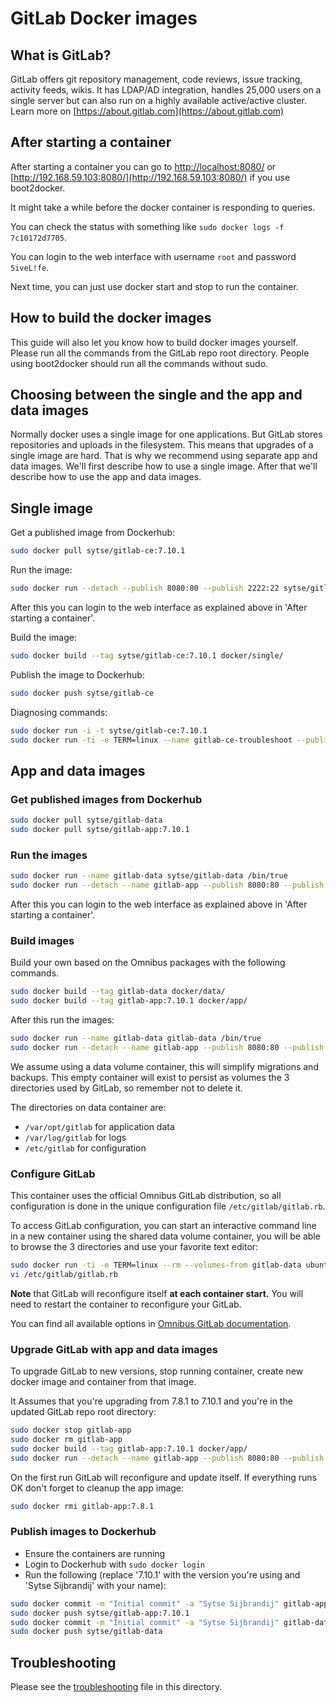 # GitLab Docker images

## What is GitLab?

GitLab offers git repository management, code reviews, issue tracking, activity feeds, wikis. It has LDAP/AD integration, handles 25,000 users on a single server but can also run on a highly available active/active cluster.
Learn more on [https://about.gitlab.com](https://about.gitlab.com)

## After starting a container

After starting a container you can go to [http://localhost:8080/](http://localhost:8080/) or [http://192.168.59.103:8080/](http://192.168.59.103:8080/) if you use boot2docker.

It might take a while before the docker container is responding to queries.

You can check the status with something like `sudo docker logs -f 7c10172d7705`.

You can login to the web interface with username `root` and password `5iveL!fe`.

Next time, you can just use docker start and stop to run the container.

## How to build the docker images

This guide will also let you know how to build docker images yourself.
Please run all the commands from the GitLab repo root directory.
People using boot2docker should run all the commands without sudo.

## Choosing between the single and the app and data images

Normally docker uses a single image for one applications.
But GitLab stores repositories and uploads in the filesystem.
This means that upgrades of a single image are hard.
That is why we recommend using separate app and data images.
We'll first describe how to use a single image.
After that we'll describe how to use the app and data images.

## Single image

Get a published image from Dockerhub:

```bash
sudo docker pull sytse/gitlab-ce:7.10.1
```

Run the image:

```bash
sudo docker run --detach --publish 8080:80 --publish 2222:22 sytse/gitlab-ce:7.10.1
```

After this you can login to the web interface as explained above in 'After starting a container'.

Build the image:

```bash
sudo docker build --tag sytse/gitlab-ce:7.10.1 docker/single/
```

Publish the image to Dockerhub:

```bash
sudo docker push sytse/gitlab-ce
```

Diagnosing commands:

```bash
sudo docker run -i -t sytse/gitlab-ce:7.10.1
sudo docker run -ti -e TERM=linux --name gitlab-ce-troubleshoot --publish 8080:80 --publish 2222:22 sytse/gitlab-ce:7.10.1 bash /usr/local/bin/wrapper
```

## App and data images

### Get published images from Dockerhub

```bash
sudo docker pull sytse/gitlab-data
sudo docker pull sytse/gitlab-app:7.10.1
```

### Run the images

```bash
sudo docker run --name gitlab-data sytse/gitlab-data /bin/true
sudo docker run --detach --name gitlab-app --publish 8080:80 --publish 2222:22 --volumes-from gitlab-data sytse/gitlab-app:7.10.1
```

After this you can login to the web interface as explained above in 'After starting a container'.

### Build images

Build your own based on the Omnibus packages with the following commands.

```bash
sudo docker build --tag gitlab-data docker/data/
sudo docker build --tag gitlab-app:7.10.1 docker/app/
```

After this run the images:

```bash
sudo docker run --name gitlab-data gitlab-data /bin/true
sudo docker run --detach --name gitlab-app --publish 8080:80 --publish 2222:22 --volumes-from gitlab-data gitlab-app:7.10.1
```

We assume using a data volume container, this will simplify migrations and backups.
This empty container will exist to persist as volumes the 3 directories used by GitLab, so remember not to delete it.

The directories on data container are:

- `/var/opt/gitlab` for application data
- `/var/log/gitlab` for logs
- `/etc/gitlab` for configuration

### Configure GitLab

This container uses the official Omnibus GitLab distribution, so all configuration is done in the unique configuration file `/etc/gitlab/gitlab.rb`.

To access GitLab configuration, you can start an interactive command line in a new container using the shared data volume container, you will be able to browse the 3 directories and use your favorite text editor:

```bash
sudo docker run -ti -e TERM=linux --rm --volumes-from gitlab-data ubuntu
vi /etc/gitlab/gitlab.rb
```

**Note** that GitLab will reconfigure itself **at each container start.** You will need to restart the container to reconfigure your GitLab.

You can find all available options in [Omnibus GitLab documentation](https://gitlab.com/gitlab-org/omnibus-gitlab/blob/master/README.md#configuration).

### Upgrade GitLab with app and data images

To upgrade GitLab to new versions, stop running container, create new docker image and container from that image.

It Assumes that you're upgrading from 7.8.1 to 7.10.1 and you're in the updated GitLab repo root directory:

```bash
sudo docker stop gitlab-app
sudo docker rm gitlab-app
sudo docker build --tag gitlab-app:7.10.1 docker/app/
sudo docker run --detach --name gitlab-app --publish 8080:80 --publish 2222:22 --volumes-from gitlab-data gitlab-app:7.10.1
```

On the first run GitLab will reconfigure and update itself. If everything runs OK don't forget to cleanup the app image:

```bash
sudo docker rmi gitlab-app:7.8.1
```

### Publish images to Dockerhub

- Ensure the containers are running
- Login to Dockerhub with `sudo docker login`
- Run the following (replace '7.10.1' with the version you're using and 'Sytse Sijbrandij' with your name):

```bash
sudo docker commit -m "Initial commit" -a "Sytse Sijbrandij" gitlab-app sytse/gitlab-app:7.10.1
sudo docker push sytse/gitlab-app:7.10.1
sudo docker commit -m "Initial commit" -a "Sytse Sijbrandij" gitlab-data sytse/gitlab-data
sudo docker push sytse/gitlab-data
```

## Troubleshooting

Please see the [troubleshooting](troubleshooting.md) file in this directory.